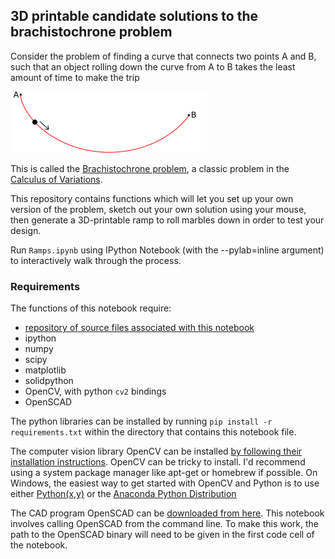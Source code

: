## 3D printable candidate solutions to the brachistochrone problem

Consider the problem of finding a curve that connects two points A and B,
such that an object rolling down the curve from A to B takes the least amount of time to
make the trip

![Alt text](static/Brachistochrone.png)

This is called the [Brachistochrone problem](http://en.wikipedia.org/wiki/Brachistochrone_curve), a classic problem in the [Calculus of Variations](http://en.wikipedia.org/wiki/Calculus_of_variations).

This repository contains functions which will let you set up your own version of the problem, sketch out your own solution using your mouse, then generate a 3D-printable ramp to roll marbles down in order to test your design.

Run `Ramps.ipynb` using IPython Notebook (with the --pylab=inline argument) to
interactively walk through the process.

### Requirements

The functions of this notebook require:

- [repository of source files associated with this notebook](https://github.com/thearn/printable_ramps)
- ipython
- numpy
- scipy
- matplotlib
- solidpython
- OpenCV, with python `cv2` bindings
- OpenSCAD

The python libraries can be installed by running `pip install -r requirements.txt` within the directory that contains this notebook file. 

The computer vision library OpenCV can be installed [by following their installation instructions](http://docs.opencv.org/doc/tutorials/introduction/table_of_content_introduction/table_of_content_introduction.html). OpenCV can be tricky to install. I'd recommend using a system package manager like apt-get or homebrew if possible. On Windows, the easiest way to get started with OpenCV and Python is to use either [Python(x,y)](https://code.google.com/p/pythonxy/) or the [Anaconda Python Distribution](https://store.continuum.io/cshop/anaconda/)

The CAD program OpenSCAD can be [downloaded from here](http://www.openscad.org/downloads.html). This notebook involves calling OpenSCAD from the command line. To make this work, the path to the OpenSCAD binary will need to be given in the first code cell of the notebook.